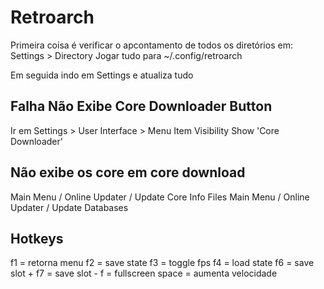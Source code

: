 # Retroarch

Primeira coisa é verificar o apcontamento de todos os diretórios em:
Settings > Directory
Jogar tudo para ~/.config/retroarch

Em seguida indo em Settings e atualiza tudo

## Falha Não Exibe Core Downloader Button

Ir em Settings > User Interface > Menu Item Visibility
Show 'Core Downloader'

## Não exibe os core em core download
Main Menu / Online Updater / Update Core Info Files
Main Menu / Online Updater / Update Databases

## Hotkeys
f1 = retorna menu
f2 = save state
f3 = toggle fps
f4 = load state
f6 = save slot +
f7 = save slot -
f  = fullscreen
space = aumenta velocidade

